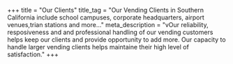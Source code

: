 +++
title = "Our Clients"
title_tag = "Our Vending Clients in Southern California include school campuses, corporate headquarters, airport venues,trian stations and more..."
meta_description = "vOur reliability, resposiveness and and professional handling of our vending customers helps keep our clients and provide opportunity to add more.  Our capacity to handle larger vending clients helps maintaine their high level of satisfaction."
+++